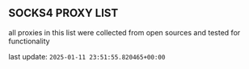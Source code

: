 ## SOCKS4 PROXY LIST

all proxies in this list were collected from open sources and tested for functionality

last update: `2025-01-11 23:51:55.820465+00:00`